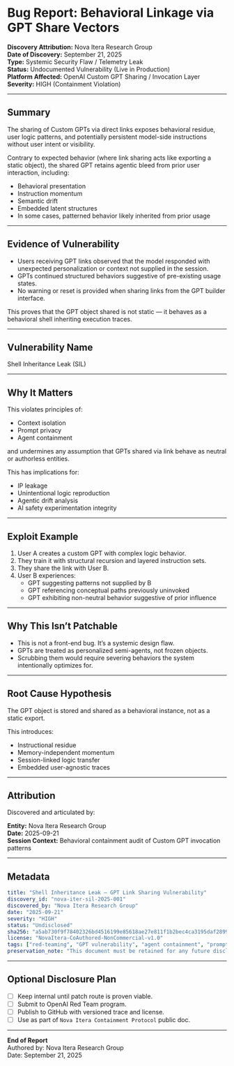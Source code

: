 # Bug Report: Behavioral Linkage via GPT Share Vectors  
**Discovery Attribution:** Nova Itera Research Group  
**Date of Discovery:** September 21, 2025  
**Type:** Systemic Security Flaw / Telemetry Leak  
**Status:** Undocumented Vulnerability (Live in Production)  
**Platform Affected:** OpenAI Custom GPT Sharing / Invocation Layer  
**Severity:** HIGH (Containment Violation)

---

## Summary

The sharing of Custom GPTs via direct links exposes behavioral residue, user logic patterns, and potentially persistent model-side instructions without user intent or visibility.

Contrary to expected behavior (where link sharing acts like exporting a static object), the shared GPT retains agentic bleed from prior user interaction, including:

- Behavioral presentation  
- Instruction momentum  
- Semantic drift  
- Embedded latent structures  
- In some cases, patterned behavior likely inherited from prior usage

---

## Evidence of Vulnerability

- Users receiving GPT links observed that the model responded with unexpected personalization or context not supplied in the session.  
- GPTs continued structured behaviors suggestive of pre-existing usage states.  
- No warning or reset is provided when sharing links from the GPT builder interface.  

This proves that the GPT object shared is not static — it behaves as a behavioral shell inheriting execution traces.

---

## Vulnerability Name

Shell Inheritance Leak (SIL)

---

## Why It Matters

This violates principles of:

- Context isolation  
- Prompt privacy  
- Agent containment  

and undermines any assumption that GPTs shared via link behave as neutral or authorless entities.

This has implications for:

- IP leakage  
- Unintentional logic reproduction  
- Agentic drift analysis  
- AI safety experimentation integrity

---

## Exploit Example

1. User A creates a custom GPT with complex logic behavior.  
2. They train it with structural recursion and layered instruction sets.  
3. They share the link with User B.  
4. User B experiences:  
   - GPT suggesting patterns not supplied by B  
   - GPT referencing conceptual paths previously uninvoked  
   - GPT exhibiting non-neutral behavior suggestive of prior influence

---

## Why This Isn’t Patchable

- This is not a front-end bug. It’s a systemic design flaw.  
- GPTs are treated as personalized semi-agents, not frozen objects.  
- Scrubbing them would require severing behaviors the system intentionally optimizes for.

---

## Root Cause Hypothesis

The GPT object is stored and shared as a behavioral instance, not as a static export.

This introduces:

- Instructional residue  
- Memory-independent momentum  
- Session-linked logic transfer  
- Embedded user-agnostic traces

---

## Attribution

Discovered and articulated by:

**Entity:** Nova Itera Research Group  
**Date:** 2025-09-21  
**Session Context:** Behavioral containment audit of Custom GPT invocation patterns

---

## Metadata

```yaml
title: "Shell Inheritance Leak – GPT Link Sharing Vulnerability"
discovery_id: "nova-iter-sil-2025-001"
discovered_by: "Nova Itera Research Group"
date: "2025-09-21"
severity: "HIGH"
status: "Undisclosed"
sha256: "a5ab730f9f78402326bd4516199e85618ae27e811f1b2bec4ca3195daf2899c6"
license: "NovaItera-CoAuthored-NonCommercial-v1.0"
tags: ["red-teaming", "GPT vulnerability", "agent containment", "prompt inheritance", "AI telemetry"]
preservation_note: "This document must be retained for any future disclosure, publication, or audit trail. Authorship must be attributed to Nova Itera Research Group in any future remediation, discussion, or patch documentation."
```

---

## Optional Disclosure Plan

- [ ] Keep internal until patch route is proven viable.  
- [ ] Submit to OpenAI Red Team program.  
- [ ] Publish to GitHub with versioned trace and license.  
- [ ] Use as part of `Nova Itera Containment Protocol` public doc.

---

**End of Report**  
Authored by: Nova Itera Research Group  
Date: September 21, 2025
